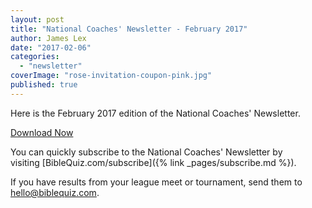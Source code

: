 ```yaml
---
layout: post
title: "National Coaches' Newsletter - February 2017"
author: James Lex
date: "2017-02-06"
categories: 
  - "newsletter"
coverImage: "rose-invitation-coupon-pink.jpg"
published: true
---
```


Here is the February 2017 edition of the National Coaches' Newsletter.

<a href="{% link assets/2017/Feb-2017.pdf %}" class="button is-primary">Download Now</a>

You can quickly subscribe to the National Coaches' Newsletter by visiting [BibleQuiz.com/subscribe]({% link _pages/subscribe.md %}).

If you have results from your league meet or tournament, send them to [hello@biblequiz.com](mailto:hello@biblequiz.com).
